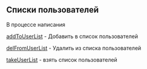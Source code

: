 ## Списки пользователей

В процессе написания


[addToUserList](/docs/admin/userlist/addtouserlist) - Добавить в список пользователей

[delFromUserList](/docs/admin/userlist/delfromuserlist) - Удалить из списка пользователей

[takeUserList](/docs/admin/userlist/takeuserlist) - взять список пользователей



